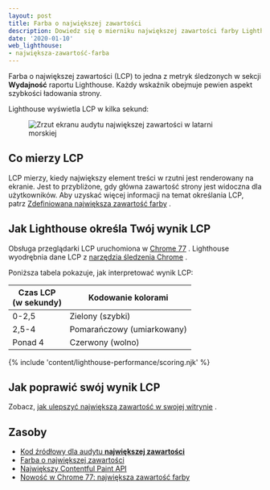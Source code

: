 ```yaml
---
layout: post
title: Farba o największej zawartości
description: Dowiedz się o mierniku największej zawartości farby Lighthouse oraz o tym, jak je mierzyć i optymalizować.
date: '2020-01-10'
web_lighthouse:
- największa-zawartość-farba
---
```


Farba o największej zawartości (LCP) to jedna z metryk śledzonych w sekcji **Wydajność** raportu Lighthouse. Każdy wskaźnik obejmuje pewien aspekt szybkości ładowania strony.

Lighthouse wyświetla LCP w kilka sekund:

<figure class="w-figure"><img class="w-screenshot" src="largest-contentful-paint.png" alt="Zrzut ekranu audytu największej zawartości w latarni morskiej"></figure>

## Co mierzy LCP

LCP mierzy, kiedy największy element treści w rzutni jest renderowany na ekranie. Jest to przybliżone, gdy główna zawartość strony jest widoczna dla użytkowników. Aby uzyskać więcej informacji na temat określania LCP, patrz [Zdefiniowana największa zawartość farby] .

## Jak Lighthouse określa Twój wynik LCP

Obsługa przeglądarki LCP uruchomiona w [Chrome 77] . Lighthouse wyodrębnia dane LCP z [narzędzia śledzenia Chrome](https://www.chromium.org/developers/how-tos/trace-event-profiling-tool) .

Poniższa tabela pokazuje, jak interpretować wynik LCP:

<div class="w-table-wrapper">
  <table>
    <thead>
      <tr>
        <th>Czas LCP<br> (w sekundy)</th>
        <th>Kodowanie kolorami</th>
      </tr>
    </thead>
    <tbody>
      <tr>
        <td>0-2,5</td>
        <td>Zielony (szybki)</td>
      </tr>
      <tr>
        <td>2,5-4</td>
        <td>Pomarańczowy (umiarkowany)</td>
      </tr>
      <tr>
        <td>Ponad 4</td>
        <td>Czerwony (wolno)</td>
      </tr>
    </tbody>
  </table>
</div>

{% include 'content/lighthouse-performance/scoring.njk' %}

## Jak poprawić swój wynik LCP

Zobacz, [jak ulepszyć największą zawartość w swojej witrynie] .

## Zasoby

- [Kod źródłowy dla audytu **największej zawartości**](https://github.com/GoogleChrome/lighthouse/blob/master/lighthouse-core/audits/metrics/largest-contentful-paint.js)
- [Farba o największej zawartości](/largest-contentful-paint/)
- [Największy Contentful Paint API](https://wicg.github.io/largest-contentful-paint/)
- [Nowość w Chrome 77: największa zawartość farby](https://developers.google.com/web/updates/2019/09/nic77#lcp)


[Zdefiniowana największa zawartość farby]: /largest-contentful-paint/#largest-contentful-paint-defined
[Chrome 77]: https://developers.google.com/web/updates/2019/09/nic77#lcp
[jak ulepszyć największą zawartość w swojej witrynie]: /largest-contentful-paint#how-to-improve-largest-contentful-paint-on-your-site